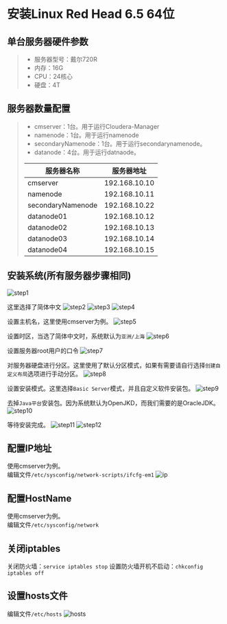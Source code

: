 # 安装Linux Red Head 6.5 64位
## 单台服务器硬件参数
> * 服务器型号：戴尔720R
> * 内存：16G
> * CPU：24核心
> * 硬盘：4T

## 服务器数量配置
> * cmserver：1台。用于运行Cloudera-Manager
> * namenode：1台。用于运行namenode
> * secondaryNamenode：1台。用于运行secondarynamenode。
> * datanode：4台。用于运行datnaode。
> 
> |服务器名称|服务器地址|
> |----------------|---------------|
> |cmserver|192.168.10.10|
> |namenode|192.168.10.11|
> |secondaryNamenode|192.168.10.22|
> |datanode01|192.168.10.12|
> |datanode02|192.168.10.13|
> |datanode03|192.168.10.14|
> |datanode04|192.168.10.15|

## 安装系统(所有服务器步骤相同)
![step1][1]

这里选择了简体中文
![step2][2]
![step3][3]
![step4][4]

设置主机名，这里使用cmserver为例。
![step5][5]

设置时区，当选了简体中文时，系统默认为`亚洲/上海`
![step6][6]

设置服务器root用户的口令
![step7][7]

对服务器硬盘进行分区。这里使用了默认分区模式，如果有需要请自行选择`创建自定义布局`选项进行手动分区。
![step8][8]

设置安装模式。这里选择`Basic Server`模式，并且自定义软件安装包。
![step9][9]

去掉`Java平台`安装包。因为系统默认为OpenJKD，而我们需要的是OracleJDK。
![step10][10]

等待安装完成。
![step11][11]
![step12][12]

## 配置IP地址
使用cmserver为例。  
编辑文件`/etc/sysconfig/network-scripts/ifcfg-em1`
![ip][13]

## 配置HostName
使用cmserver为例。   
编辑文件`/etc/sysconfig/network`



## 关闭iptables
关闭防火墙：`service iptables stop`
设置防火墙开机不启动：`chkconfig iptables off`

## 设置hosts文件
编辑文件`/etc/hosts`
![hosts][16]

[1]:./images/system_step1.JPG
[2]:./images/system_step2.JPG
[3]:./images/system_step3.JPG
[4]:./images/system_step4.JPG
[5]:./images/system_step5.JPG
[6]:./images/system_step6.JPG
[7]:./images/system_step7.JPG
[8]:./images/system_step8.JPG
[9]:./images/system_step9.JPG
[10]:./images/system_step10.JPG
[11]:./images/system_step11.JPG
[12]:./images/system_step12.JPG
[13]:./images/system_ip.png
[16]:./images/hosts.png

